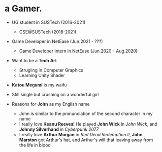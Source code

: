 # a Gamer.

* UG student in SUSTech (2016-2021)
  * CSE@SUSTech (2018-2021)
  
* Game Developer in NetEase (Jun.2021 - ???)
  * Game Developer Intern in NetEase (Jun.2020 - Aug.2020)

* Want to be a **Tech Art**
  * Strugling in Computer Graphics
  * Learning Unity Shader

* **Katou Megumi** is my waifu
* Still single but crushing on a wonderful girl

* Reasons for **John** as my English name
  * John is similar to the pronunciation of the second character in my name
  * I really love **Keanu Reeves**! He played **John Wick** in *John Wick*, and **Johnny Silverhand** in *Cyberpunk 2077*
  * I really love **Arthur Morgan** in *Red Dead Redemption II*, **John Marston** got Arthur's hat, and Arthur's will that leaving away from the life in blood
